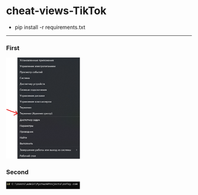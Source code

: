 # cheat-views-TikTok

+ pip install -r requirements.txt

___

<h3>First</h3>
<p>
<img width="200" src="assets/admin.png"/>
</p>

<h3>Second</h3>
<p>
<img width="200" src="assets/cd.png"/>
</p>
